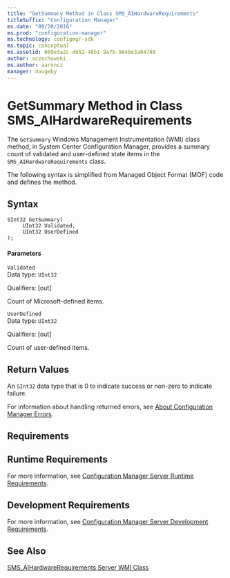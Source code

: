 ```yaml
---
title: "GetSummary Method in Class SMS_AIHardwareRequirements"
titleSuffix: "Configuration Manager"
ms.date: "09/20/2016"
ms.prod: "configuration-manager"
ms.technology: configmgr-sdk
ms.topic: conceptual
ms.assetid: 609e3a2c-d852-48b1-9a7b-9648e3a04780
author: aczechowski
ms.author: aaroncz
manager: dougeby
---
```

# GetSummary Method in Class SMS_AIHardwareRequirements
The `GetSummary` Windows Management Instrumentation (WMI) class method, in System Center Configuration Manager, provides a summary count of validated and user-defined state items in the `SMS_AIHardwareRequirements` class.  

 The following syntax is simplified from Managed Object Format (MOF) code and defines the method.  

## Syntax  

```  
SInt32 GetSummary(      
     UInt32 Validated,  
     UInt32 UserDefined  
);  
```  

#### Parameters  
 `Validated`  
 Data type: `UInt32`  

 Qualifiers: [out]  

 Count of Microsoft-defined items.  

 `UserDefined`  
 Data type: `UInt32`  

 Qualifiers: [out]  

 Count of user-defined items.  

## Return Values  
 An `SInt32` data type that is 0 to indicate success or non-zero to indicate failure.  

 For information about handling returned errors, see [About Configuration Manager Errors](../../../../../develop/core/understand/about-configuration-manager-errors.md).  

## Requirements  

## Runtime Requirements  
 For more information, see [Configuration Manager Server Runtime Requirements](../../../../../develop/core/reqs/server-runtime-requirements.md).  

## Development Requirements  
 For more information, see [Configuration Manager Server Development Requirements](../../../../../develop/core/reqs/server-development-requirements.md).  

## See Also  
 [SMS_AIHardwareRequirements Server WMI Class](../../../../../develop/reference/core/clients/asset-intelligence/sms_aihardwarerequirements-server-wmi-class.md)
